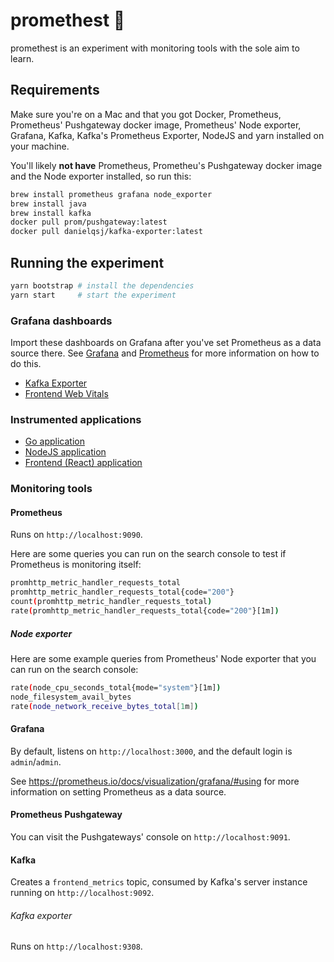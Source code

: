 # promethest 🧪

promethest is an experiment with monitoring tools with the sole aim to learn.

## Requirements

Make sure you're on a Mac and that you got Docker, Prometheus, Prometheus' Pushgateway docker image, Prometheus' Node exporter, Grafana, Kafka, Kafka's Prometheus Exporter, NodeJS and yarn installed on your machine.

You'll likely **not have** Prometheus, Prometheu's Pushgateway docker image and the Node exporter installed, so run this:

```bash
brew install prometheus grafana node_exporter
brew install java
brew install kafka
docker pull prom/pushgateway:latest
docker pull danielqsj/kafka-exporter:latest
```

## Running the experiment

```bash
yarn bootstrap # install the dependencies
yarn start     # start the experiment
```

### Grafana dashboards

Import these dashboards on Grafana after you've set Prometheus as a data source there. See [Grafana](#grafana) and [Prometheus](#prometheus) for more information on how to do this.

- [Kafka Exporter](grafana/kafka-exporter-overview_rev5.json)
- [Frontend Web Vitals](grafana/frontend-web-vitals-overview.json)

### Instrumented applications

- [Go application](./packages/go/README.md)
- [NodeJS application](./packages/node/README.md)
- [Frontend (React) application](./packages/frontend/README.md)

### Monitoring tools

#### Prometheus

Runs on `http://localhost:9090`.

Here are some queries you can run on the search console to test if Prometheus is monitoring itself:

```bash
promhttp_metric_handler_requests_total
promhttp_metric_handler_requests_total{code="200"}
count(promhttp_metric_handler_requests_total)
rate(promhttp_metric_handler_requests_total{code="200"}[1m])
```

##### Node exporter

Here are some example queries from Prometheus' Node exporter that you can run on the search console:

```bash
rate(node_cpu_seconds_total{mode="system"}[1m])
node_filesystem_avail_bytes
rate(node_network_receive_bytes_total[1m])
```

#### Grafana

By default, listens on `http://localhost:3000`, and the default login is `admin`/`admin`.

See https://prometheus.io/docs/visualization/grafana/#using for more information on setting Prometheus as a data source.

#### Prometheus Pushgateway

You can visit the Pushgateways' console on `http://localhost:9091`.

#### Kafka

Creates a `frontend_metrics` topic, consumed by Kafka's server instance running on `http://localhost:9092`.

###### Kafka exporter

Runs on `http://localhost:9308`.
